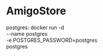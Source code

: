 # AmigoStore


postgres:
docker run -d \
	--name postgres \
	-e POSTGRES_PASSWORD=postgres \
	postgres